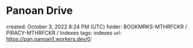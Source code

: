 # Panoan Drive

created: October 3, 2022 8:24 PM (UTC)
folder: BOOKMRKS-MTHRFCKR / PIRACY-MTHRFCKR / Indexes
tags: indexes
url: https://pan.panoan1.workers.dev/0: